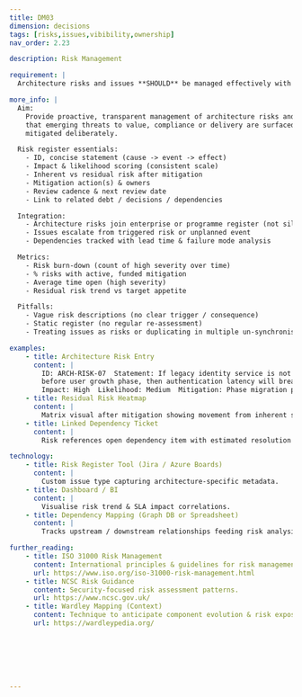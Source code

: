 ```yaml
---
title: DM03
dimension: decisions
tags: [risks,issues,vibibility,ownership]
nav_order: 2.23

description: Risk Management

requirement: |
  Architecture risks and issues **SHOULD** be managed effectively with the appropriate level of visibility and ownership.

more_info: |
  Aim:
    Provide proactive, transparent management of architecture risks and issues so
    that emerging threats to value, compliance or delivery are surfaced early and
    mitigated deliberately.

  Risk register essentials:
    - ID, concise statement (cause -> event -> effect)
    - Impact & likelihood scoring (consistent scale)
    - Inherent vs residual risk after mitigation
    - Mitigation action(s) & owners
    - Review cadence & next review date
    - Link to related debt / decisions / dependencies

  Integration:
    - Architecture risks join enterprise or programme register (not siloed)
    - Issues escalate from triggered risk or unplanned event
    - Dependencies tracked with lead time & failure mode analysis

  Metrics:
    - Risk burn-down (count of high severity over time)
    - % risks with active, funded mitigation
    - Average time open (high severity)
    - Residual risk trend vs target appetite

  Pitfalls:
    - Vague risk descriptions (no clear trigger / consequence)
    - Static register (no regular re-assessment)
    - Treating issues as risks or duplicating in multiple un-synchronised logs

examples: 
    - title: Architecture Risk Entry
      content: |
        ID: ARCH-RISK-07  Statement: If legacy identity service is not replaced
        before user growth phase, then authentication latency will breach SLA.
        Impact: High  Likelihood: Medium  Mitigation: Phase migration plan.
    - title: Residual Risk Heatmap
      content: |
        Matrix visual after mitigation showing movement from inherent scoring.
    - title: Linked Dependency Ticket
      content: |
        Risk references open dependency item with estimated resolution date.

technology:
    - title: Risk Register Tool (Jira / Azure Boards)
      content: |
        Custom issue type capturing architecture-specific metadata.
    - title: Dashboard / BI
      content: |
        Visualise risk trend & SLA impact correlations.
    - title: Dependency Mapping (Graph DB or Spreadsheet)
      content: |
        Tracks upstream / downstream relationships feeding risk analysis.

further_reading:
    - title: ISO 31000 Risk Management
      content: International principles & guidelines for risk management.
      url: https://www.iso.org/iso-31000-risk-management.html
    - title: NCSC Risk Guidance
      content: Security-focused risk assessment patterns.
      url: https://www.ncsc.gov.uk/
    - title: Wardley Mapping (Context)
      content: Technique to anticipate component evolution & risk exposure.
      url: https://wardleypedia.org/







---
```

